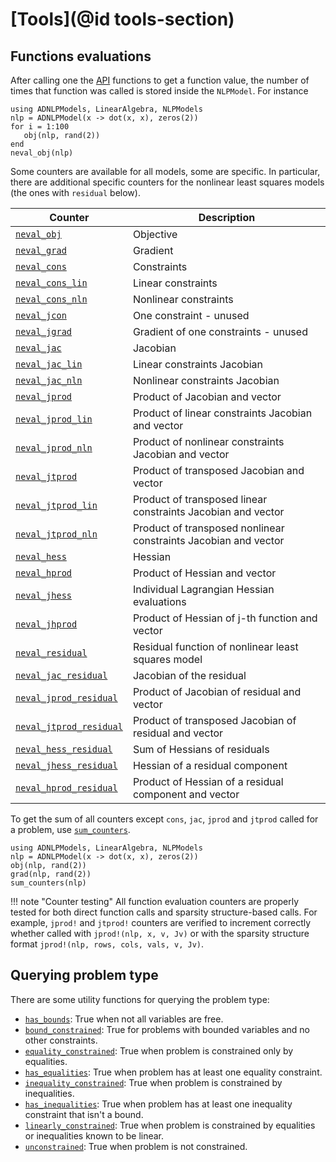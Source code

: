 # [Tools](@id tools-section)

## Functions evaluations

After calling one the [API](@ref) functions to get a function value, the
number of times that function was called is stored inside the
`NLPModel`. For instance

```@example
using ADNLPModels, LinearAlgebra, NLPModels
nlp = ADNLPModel(x -> dot(x, x), zeros(2))
for i = 1:100
   obj(nlp, rand(2))
end
neval_obj(nlp)
```

Some counters are available for all models, some are specific. In
particular, there are additional specific counters for the nonlinear
least squares models (the ones with `residual` below).

| Counter | Description |
|---|---|
| [`neval_obj`](@ref)             | Objective |
| [`neval_grad`](@ref)            | Gradient |
| [`neval_cons`](@ref)            | Constraints |
| [`neval_cons_lin`](@ref)        | Linear constraints |
| [`neval_cons_nln`](@ref)        | Nonlinear constraints |
| [`neval_jcon`](@ref)            | One constraint - unused |
| [`neval_jgrad`](@ref)           | Gradient of one constraints - unused |
| [`neval_jac`](@ref)             | Jacobian |
| [`neval_jac_lin`](@ref)         | Linear constraints Jacobian |
| [`neval_jac_nln`](@ref)         | Nonlinear constraints Jacobian |
| [`neval_jprod`](@ref)           | Product of Jacobian and vector |
| [`neval_jprod_lin`](@ref)       | Product of linear constraints Jacobian and vector |
| [`neval_jprod_nln`](@ref)       | Product of nonlinear constraints Jacobian and vector |
| [`neval_jtprod`](@ref)          | Product of transposed Jacobian and vector |
| [`neval_jtprod_lin`](@ref)      | Product of transposed linear constraints Jacobian and vector |
| [`neval_jtprod_nln`](@ref)      | Product of transposed nonlinear constraints Jacobian and vector |
| [`neval_hess`](@ref)            | Hessian |
| [`neval_hprod`](@ref)           | Product of Hessian and vector |
| [`neval_jhess`](@ref)           | Individual Lagrangian Hessian evaluations |
| [`neval_jhprod`](@ref)          | Product of Hessian of j-th function and vector |
| [`neval_residual`](@ref)        | Residual function of nonlinear least squares model |
| [`neval_jac_residual`](@ref)    | Jacobian of the residual |
| [`neval_jprod_residual`](@ref)  | Product of Jacobian of residual and vector |
| [`neval_jtprod_residual`](@ref) | Product of transposed Jacobian of residual and vector |
| [`neval_hess_residual`](@ref)   | Sum of Hessians of residuals |
| [`neval_jhess_residual`](@ref)  | Hessian of a residual component |
| [`neval_hprod_residual`](@ref)  | Product of Hessian of a residual component and vector |

To get the sum of all counters except `cons`, `jac`, `jprod` and `jtprod` called for a problem, use
[`sum_counters`](@ref).

```@example
using ADNLPModels, LinearAlgebra, NLPModels
nlp = ADNLPModel(x -> dot(x, x), zeros(2))
obj(nlp, rand(2))
grad(nlp, rand(2))
sum_counters(nlp)
```

!!! note "Counter testing"
    All function evaluation counters are properly tested for both direct function calls and sparsity structure-based calls. For example, `jprod!` and `jtprod!` counters are verified to increment correctly whether called with `jprod!(nlp, x, v, Jv)` or with the sparsity structure format `jprod!(nlp, rows, cols, vals, v, Jv)`.

## Querying problem type

There are some utility functions for querying the problem type:

- [`has_bounds`](@ref): True when not all variables are free.
- [`bound_constrained`](@ref): True for problems with bounded variables
  and no other constraints.
- [`equality_constrained`](@ref): True when problem is constrained only
  by equalities.
- [`has_equalities`](@ref): True when problem has at least one equality constraint.
- [`inequality_constrained`](@ref): True when problem is constrained
  by inequalities.
- [`has_inequalities`](@ref): True when problem has at least one inequality constraint that isn't a bound.
- [`linearly_constrained`](@ref): True when problem is constrained by
  equalities or inequalities known to be linear.
- [`unconstrained`](@ref): True when problem is not constrained.
